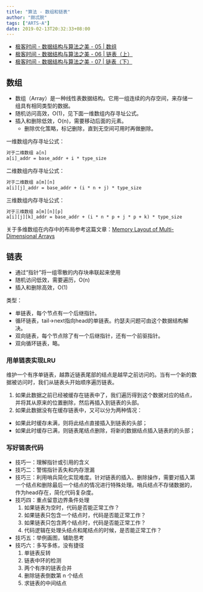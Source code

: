 ```yaml
---
title: "算法 - 数组和链表"
author: "颇忒脱"
tags: ["ARTS-A"]
date: 2019-02-13T20:32:33+08:00
---
```


<!--more-->

* [极客时间 - 数据结构与算法之美 - 05 | 数组][1]
* [极客时间 - 数据结构与算法之美 - 06 | 链表（上）][2]
* [极客时间 - 数据结构与算法之美 - 07 | 链表（下）][3]

## 数组

* 数组（Array）是一种线性表数据结构。它用一组连续的内存空间，来存储一组具有相同类型的数据。
* 随机访问高效，O(1)，见下面一维数组内存寻址公式。
* 插入和删除低效，O(n)，需要移动后面的元素。
  * 删除优化策略，标记删除，直到无空间可用时再做删除。

一维数组内存寻址公式：

```txt
对于二维数组 a[n]
a[i]_addr = base_addr + i * type_size
```

二维数组内存寻址公式：

```txt
对于二维数组 a[m][n]
a[i][j]_addr = base_addr + (i * n + j) * type_size
```

三维数组内存寻址公式：

```txt
对于三维数组 a[m][n][p]
a[i][j][k]_addr = base_addr + (i * n * p + j * p + k) * type_size
```

关于多维数组在内存中的布局参考这篇文章：[Memory Layout of Multi-Dimensional Arrays][dzone-mem-layout]

## 链表

* 通过“指针”将一组零散的内存块串联起来使用
* 随机访问低效，需要遍历，O(n)
* 插入和删除高效，O(1)

类型：

* 单链表，每个节点有一个后继指针。
* 循环链表，tail->next指向head的单链表。约瑟夫问题可由这个数据结构解决。
* 双向链表，每个节点除了有一个后继指针，还有一个前驱指针。
* 双向循环链表，略。

### 用单链表实现LRU

维护一个有序单链表，越靠近链表尾部的结点是越早之前访问的。当有一个新的数据被访问时，我们从链表头开始顺序遍历链表。

1. 如果此数据之前已经被缓存在链表中了，我们遍历得到这个数据对应的结点，并将其从原来的位置删除，然后再插入到链表的头部。
1. 如果此数据没有在缓存链表中，又可以分为两种情况：
  * 如果此时缓存未满，则将此结点直接插入到链表的头部；
  * 如果此时缓存已满，则链表尾结点删除，将新的数据结点插入链表的的头部；

### 写好链表代码

* 技巧一：理解指针或引用的含义
* 技巧二：警惕指针丢失和内存泄漏
* 技巧三：利用哨兵简化实现难度。针对链表的插入、删除操作，需要对插入第一个结点和删除最后一个结点的情况进行特殊处理。哨兵结点不存储数据的，作为head存在，简化代码复杂度。
* 技巧四：重点留意边界条件处理
  1. 如果链表为空时，代码是否能正常工作？ 
  1. 如果链表只包含一个结点时，代码是否能正常工作？ 
  1. 如果链表只包含两个结点时，代码是否能正常工作？
  1. 代码逻辑在处理头结点和尾结点的时候，是否能正常工作？
* 技巧五：举例画图，辅助思考
* 技巧六：多写多练，没有捷径
  1. 单链表反转
  1. 链表中环的检测
  1. 两个有序的链表合并
  1. 删除链表倒数第 n 个结点
  1. 求链表的中间结点

[1]: https://time.geekbang.org/column/article/40961
[2]: https://time.geekbang.org/column/article/41013
[3]: https://time.geekbang.org/column/article/41149
[dzone-mem-layout]: https://dzone.com/articles/memory-layout-of-multi-dimensional-arrays-1
